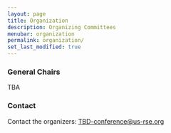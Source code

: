 ```yaml
---
layout: page
title: Organization
description: Organizing Committees
menubar: organization
permalink: organization/
set_last_modified: true
---
```


### General Chairs

TBA


### Contact

Contact the organizers: [TBD-conference@us-rse.org](mailto:TBD-conference@us-rse.org)
